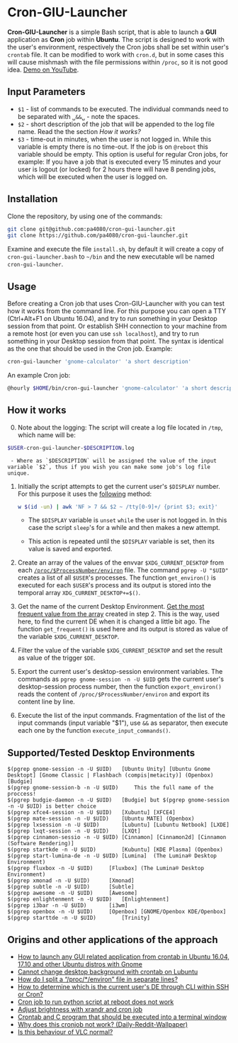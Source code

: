 # Cron-GIU-Launcher

**Cron-GIU-Launcher** is a simple Bash script, that is able to launch a **GUI** application as **Cron** job within **Ubuntu**. The script is designed to work with the user's environment, respectively the Cron jobs shall be set within user's `crontab` file. It can be modified to work with `cron.d`, but in some cases this will cause mishmash with the file permissions within `/proc`, so it is not good idea. [Demo on YouTube](https://www.youtube.com/watch?v=xShzFOrZKO8&index=3&list=PLO24trCW6Y8evkphLwjzU_AdrznkarVS9).

## Input Parameters

- `$1` - list of commands to be executed. The individual commands need to be separated with `␣&&␣` - note the spaces.
- `$2` - short description of the job that will be appended to the log file name. Read the the section *How it works?*
- `$3` - time-out in minutes, when the user is not logged in. While this variable is empty there is no time-out. If the job is on `@reboot` this variable should be empty. This option is useful for regular Cron jobs, for example: If you have a job that is executed every 15 minutes and your user is logout (or locked) for 2 hours there will have 8 pending jobs, which will be executed when the user is logged on.

## Installation

Clone the repository, by using one of the commands:

````bash
git clone git@github.com:pa4080/cron-gui-launcher.git
git clone https://github.com/pa4080/cron-gui-launcher.git
````

Examine and execute the file `install.sh`, by default it will create a copy of `cron-gui-launcher.bash` to `~/bin` and the new executable wll be named `cron-gui-launcher`.

## Usage

Before creating a Cron job that uses Cron-GIU-Launcher with you can test how it works from the command line. For this purpose you can open a TTY (Ctrl+Alt+F1 on Ubuntu 16.04), and try to run something in your Desktop session from that point. Or establish SHH connection to your machine from a remote host (or even you can use `ssh localhost`), and try to run something in your Desktop session from that point. The syntax is identical as the one that should be used in the Cron job. Example:

````bash
cron-gui-launcher 'gnome-calculator' 'a short description'
````

An example Cron job:

````bash
@hourly $HOME/bin/cron-gui-launcher 'gnome-calculator' 'a short description'
````

## How it works

0. Note about the logging: The script will create a log file located in `/tmp`, which name will be:

````bash
$USER-cron-gui-launcher-$DESCRIPTION.log
````

     - Where as `$DESCRIPTION` will be assigned the value of the input variable `$2`, thus if you wish you can make some job's log file unique.

1. Initially the script attempts to get the current user's `$DISPLAY` number. For this purpose it uses the <a href="https://askubuntu.com/a/744751/566421">following</a> method:

	````bash
	w $(id -un) | awk 'NF > 7 && $2 ~ /tty[0-9]+/ {print $3; exit}'
	````
   
   - The `$DISPLAY` variable is `unset` `while` the user is not logged in. In this case the script `sleep`'s for a while and then makes a new attempt. 
   
   - This action is repeated until the `$DISPLAY` variable is set, then its value is saved and exported. 

2. Create an array of the values of the envvar `$XDG_CURRENT_DESKTOP` from each <a href="http://manpages.ubuntu.com/manpages/trusty/man5/proc.5.html">`/proc/$ProcessNumber/environ`</a> file. The command `pgrep -U "$UID"` creates a list of all `$USER`'s processes. The function `get_environ()` is executed for each `$USER`'s process and its output is stored into the temporal array `XDG_CURRENT_DESKTOP+=$()`.

3. Get the name of the current Desktop Environment. <a href="https://stackoverflow.com/questions/43440425/most-frequent-element-in-an-array-bash-3-2">Get the most frequent value from the array</a> created in step 2. This is the way, used here, to find the current DE when it is changed a little bit ago. The function `get_frequent()` is used here and its output is stored as value of the variable `$XDG_CURRENT_DESKTOP`.

4. Filter the value of the variable `$XDG_CURRENT_DESKTOP` and set the result as value of the trigger `$DE`.

5. Export the current user's desktop-session environment variables. The commands as `pgrep gnome-session -n -U $UID` gets the current user's desktop-session process number, then the function `export_environ()` reads the content of `/proc/$ProcessNumber/environ` and export its content line by line.

6. Execute the list of the input commands. Fragmentation of the list of the input commands (input variable "$1"), use ` && ` as separator, then execute each one by the function `execute_input_commands()`.

## Supported/Tested Desktop Environments

	$(pgrep gnome-session -n -U $UID)	[Ubuntu Unity] [Ubuntu Gnome Desktopt] [Gnome Classic | Flashbach (compis|metacity)] (Openbox) [Budgie]
	$(pgrep gnome-session-b -n -U $UID) 	This the full name of the proccess!
	$(pgrep budgie-daemon -n -U $UID)	[Budgie] but $(pgrep gnome-session -n -U $UID) is better choice
	$(pgrep xfce4-session -n -U $UID)	[Xubuntu] [XFCE4]
	$(pgrep mate-session -n -U $UID)	[Ubuntu MATE] (Openbox)
	$(pgrep lxsession -n -U $UID)		[Lubuntu] [Lubuntu Netbook] [LXDE]
	$(pgrep lxqt-session -n -U $UID)	[LXQt]
	$(pgrep cinnamon-sessio -n -U $UID)	[Cinnamon] [Cinnamon2d] [Cinnamon (Software Rendering)]
	$(pgrep startkde -n -U $UID)		[Kubuntu] [KDE Plasma] (Openbox)
	$(pgrep start-lumina-de -n -U $UID)	[Lumina]  (The Lumina® Desktop Environment)
	$(pgrep fluxbox -n -U $UID)		[Fluxbox] (The Lumina® Desktop Environment)
	$(pgrep xmonad -n -U $UID)		[Xmonad]
	$(pgrep subtle -n -U $UID)		[Subtle]
	$(pgrep awesome -n -U $UID)		[Awesome]
	$(pgrep enlightenment -n -U $UID)	[Enlightenment]
	$(pgrep i3bar -n -U $UID)		[i3wm]
	$(pgrep openbox -n -U $UID)		[Openbox] [GNOME/Openbox KDE/Openbox]
	$(pgrep starttde -n -U $UID)		[Trinity]
		
## Origins and other applications of the approach

- [How to launch any GUI related application from crontab in Ubuntu 16.04, 17.10 and other Ubuntu distros with Gnome](https://askubuntu.com/questions/978382/how-can-i-show-notify-send-messages-triggered-by-crontab/978413#978413)
- [Cannot change desktop background with crontab on Lubuntu](https://askubuntu.com/a/1019449/566421)
- [How do I split a “/proc/*/environ” file in separate lines?](https://askubuntu.com/questions/978711/how-do-i-split-a-proc-environ-file-in-separate-lines)
- [How to determine which is the current user's DE through CLI within SSH or Cron?](https://askubuntu.com/questions/956664/how-to-determine-which-is-the-current-users-de-through-cli-within-ssh-or-cron)
- [Cron job to run python script at reboot does not work](https://askubuntu.com/questions/970771/cron-job-to-run-python-script-at-reboot-does-not-work)
- [Adjust brightness with xrandr and cron job](https://askubuntu.com/questions/958228/adjust-brightness-with-xrandr-and-cron-job)
- [Crontab and C program that should be executed into a terminal window](https://askubuntu.com/questions/955582/crontab-and-c-program-that-should-be-executed-into-a-terminal-window)
- [Why does this cronjob not work? (Daily-Reddit-Wallpaper)](https://askubuntu.com/questions/911570/why-does-this-cronjob-not-work)
- [Is this behaviour of VLC normal?](https://askubuntu.com/a/1107441/566421)
